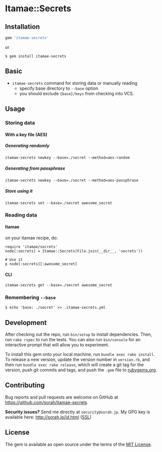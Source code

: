 # Itamae::Secrets

## Installation

```ruby
gem 'itamae-secrets'
```

or

    $ gem install itamae-secrets

## Basic

- `itamae-secrets` command for storing data or manually reading
  - specify base directory to `--base` option
  - you should exclude `{base}/keys` from checking into VCS.

## Usage

### Storing data

#### With a key file (AES)


##### Generating randomly

```
itamae-secrets newkey --base=./secret --method=aes-random
```

##### Generating from passphrase

```
itamae-secrets newkey --base=./secret --method=aes-passphrase
```

##### Store using it

```
itamae-secrets set --base=./secret awesome_secret
```

### Reading data

#### Itamae

on your itamae recipe, do:

```
require 'itamae/secrets'
node[:secrets] = Itamae::Secrets(File.join(__dir__, 'secrets'))

# Use it
p node[:secrets][:awesome_secret]
```

#### CLI

```
itamae-secrets get --base=./secret awesome_secret
```

### Remembering `--base`

```
$ echo 'base: ./secret' >> .itamae-secrets.yml
```

## Development

After checking out the repo, run `bin/setup` to install dependencies. Then, run `rake rspec` to run the tests. You can also run `bin/console` for an interactive prompt that will allow you to experiment.

To install this gem onto your local machine, run `bundle exec rake install`. To release a new version, update the version number in `version.rb`, and then run `bundle exec rake release`, which will create a git tag for the version, push git commits and tags, and push the `.gem` file to [rubygems.org](https://rubygems.org).

## Contributing

Bug reports and pull requests are welcome on GitHub at https://github.com/sorah/itamae-secrets.

__Security issues?__ Send me directly at `security@sorah.jp`. My GPG key is available here: <http://sorah.jp/id.html> ([SSL](https://github.com/sorah/sorah.jp/tree/master/source/pgp-pubkeys))


## License

The gem is available as open source under the terms of the [MIT License](http://opensource.org/licenses/MIT).

